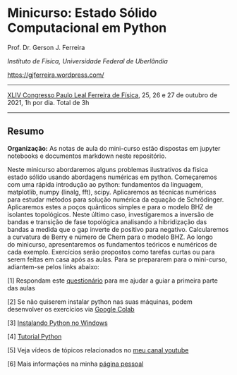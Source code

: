 # Minicurso: Estado Sólido Computacional em Python

Prof. Dr. Gerson J. Ferreira 

*Instituto de Física, Universidade Federal de Uberlândia*

https://gjferreira.wordpress.com/

---------------------

[XLIV Congresso Paulo Leal Ferreira de Física](http://professores.ift.unesp.br/congressoPauloLealFerreira/), 25, 26 e 27 de outubro de 2021, 1h por dia. Total de 3h

---------------------

## Resumo

**Organização:** As notas de aula do mini-curso estão dispostas em jupyter notebooks e documentos markdown neste repositório.

Neste minicurso abordaremos alguns problemas ilustrativos da física estado sólido usando abordagens numéricas em python. Começaremos com uma rápida introdução ao python: fundamentos da linguagem, matplotlib, numpy (linalg, fft), scipy. Aplicaremos as técnicas numéricas para estudar métodos para solução numérica da equação de Schrödinger. Aplicaremos estes a poços quânticos simples e para o modelo BHZ de isolantes topológicos. Neste último caso, investigaremos a inversão de bandas e transição de fase topológica analisando a hibridização das bandas a medida que o gap inverte de positivo para negativo. Calcularemos a curvatura de Berry e número de Chern para o modelo BHZ. Ao longo do minicurso, apresentaremos os fundamentos teóricos e numéricos de cada exemplo. Exercícios serão propostos como tarefas curtas ou para serem feitas em casa após as aulas. Para se prepararem para o mini-curso, adiantem-se pelos links abaixo:

[1] Respondam este [questionário](https://forms.gle/RQuyNdsAz5g7zaz5A) para me ajudar a guiar a primeira parte das aulas

[2] Se não quiserem instalar python nas suas máquinas, podem desenvolver os exercícios via [Google Colab](https://colab.research.google.com/)

[3] [Instalando Python no Windows](https://www.youtube.com/watch?v=dpdWU59XTP8)

[4] [Tutorial Python](https://compphysics.readthedocs.io/)

[5] Veja vídeos de tópicos relacionados no [meu canal youtube](https://www.youtube.com/c/GersonJFerreira/)

[6] Mais informações na minha [página pessoal](https://gjferreira.wordpress.com/)



